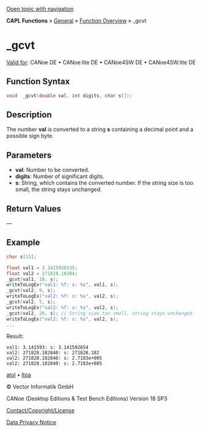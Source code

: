 [Open topic with navigation](../../../../../CANoeDEFamily.htm#Topics/CAPLFunctions/Other/Functions/CAPLfunctiongcvt.md)

**CAPL Functions** » [General](../CAPLGeneralStartPage.md) » [Function Overview](../CAPLfunctionsGeneralOverview.md) » _gcvt

# _gcvt

[Valid for](../../../Shared/FeatureAvailability.md):  CANoe DE • CANoe:lite DE • CANoe4SW DE • CANoe4SW:lite DE

## Function Syntax

```c
void  _gcvt(double val, int digits, char s[]);
```

## Description

The number **val** is converted to a string **s** containing a decimal point and a possible sign byte.

## Parameters

- **val**: Number to be converted.
- **digits**: Number of significant digits.
- **s**: String, which contains the converted number. If the string size is too small, the string stays unchanged.

## Return Values

—

## Example

```c
char s[15];

float val1 = 3.1415926535;
float val2 = 271828.18284;
_gcvt(val1, 10, s);
writeToLogEx("val1: %f: s: %s", val1, s);
_gcvt(val2, 9, s);
writeToLogEx("val2: %f: s: %s", val2, s);
_gcvt(val2, 5, s);
writeToLogEx("val2: %f: s: %s", val2, s);
_gcvt(val2, 20, s); // String size too small, string stays unchanged
writeToLogEx("val2: %f: s: %s", val2, s);
...
```

Result:

```
val1: 3.141593: s: 3.141592654
val2: 271828.182840: s: 271828.182
val2: 271828.182840: s: 2.7183e+005
val2: 271828.182840: s: 2.7183e+005
```

[atol](CAPLfunctionAtol.md) • [ltoa](CAPLfunctionltoa.md)

© Vector Informatik GmbH

CANoe (Desktop Editions & Test Bench Editions) Version 18 SP3

[Contact/Copyright/License](../../../Shared/ContactCopyrightLicense.md)

[Data Privacy Notice](https://www.vector.com/int/en/company/get-info/privacy-policy/)

